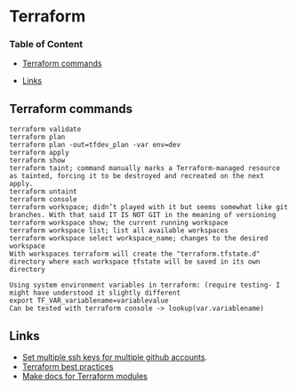 # Terraform

### Table of Content
* [Terraform commands](#terraform-commands)

* [Links](#links)

## Terraform commands
```
terraform validate 
terraform plan 
terraform plan -out=tfdev_plan -var env=dev 
terraform apply 
terraform show 
terraform taint; command manually marks a Terraform-managed resource as tainted, forcing it to be destroyed and recreated on the next apply. 
terraform untaint 
terraform console 
terraform workspace; didn’t played with it but seems somewhat like git branches. With that said IT IS NOT GIT in the meaning of versioning 
terraform workspace show; the current running workspace 
terraform workspace list; list all available workspaces 
terraform workspace select workspace_name; changes to the desired workspace 
With workspaces terraform will create the "terraform.tfstate.d" directory where each workspace tfstate will be saved in its own directory
```

```
Using system environment variables in terraform: (require testing- I might have understood it slightly different
export TF_VAR_variablename=variablevalue
Can be tested with terraform console -> lookup(var.variablename)
```


## Links
* [Set multiple ssh keys for multiple github accounts](https://gist.github.com/jexchan/2351996).
* [Terraform best practices](https://www.contino.io/insights/terraform-best-practices)
* [Make docs for Terraform modules](https://medium.com/google-cloud/automate-terraform-documentation-like-a-pro-ed3e19998808)
